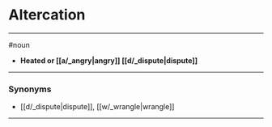 # Altercation
---
#noun
- **Heated or [[a/_angry|angry]] [[d/_dispute|dispute]]**
---
### Synonyms
- [[d/_dispute|dispute]], [[w/_wrangle|wrangle]]
---
